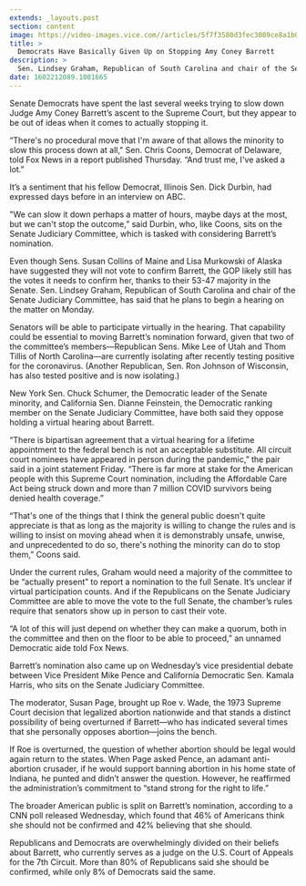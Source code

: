 ```yaml
--- 
extends: _layouts.post 
section: content 
image: https://video-images.vice.com//articles/5f7f3580d3fec3009ce8a1b0/lede/1602172432410-ap20275670455131.jpeg?image-resize-opts=Y3JvcD0xeHc6MC44NDI4eGg7MHh3LDB4aCZyZXNpemU9MTIwMDoqJnJlc2l6ZT0xMjAwOio 
title: > 
  Democrats Have Basically Given Up on Stopping Amy Coney Barrett 
description: > 
  Sen. Lindsey Graham, Republican of South Carolina and chair of the Senate Judiciary Committee, has said that he plans to begin a hearing on the matter on Monday.That capability could be essential to moving Barrett’s nomination forward, given that two of the committee’s members—Republican Sens.“There is bipartisan agreement that a virtual hearing for a lifetime appointment to the federal bench is not an acceptable substitute.And if the Republicans on the Senate Judiciary Committee are able to move the vote to the full Senate, the chamber’s rules require that senators show up in person to cast their vote.Barrett’s nomination also came up on Wednesday’s vice presidential debate between Vice President Mike Pence and California Democratic Sen. Kamala Harris, who sits on the Senate Judiciary Committee. 
date: 1602212089.1081665 
--- 
```

Senate Democrats have spent the last several weeks trying to slow down Judge Amy Coney Barrett’s ascent to the Supreme Court, but they appear to be out of ideas when it comes to actually stopping it.

“There's no procedural move that I'm aware of that allows the minority to slow this process down at all," Sen. Chris Coons, Democrat of Delaware, told Fox News in a report published Thursday. “And trust me, I've asked a lot.”

It’s a sentiment that his fellow Democrat, Illinois Sen. Dick Durbin, had expressed days before in an interview on ABC.

"We can slow it down perhaps a matter of hours, maybe days at the most, but we can't stop the outcome,” said Durbin, who, like Coons, sits on the Senate Judiciary Committee, which is tasked with considering Barrett’s nomination.

Even though Sens. Susan Collins of Maine and Lisa Murkowski of Alaska have suggested they will not vote to confirm Barrett, the GOP likely still has the votes it needs to confirm her, thanks to their 53-47 majority in the Senate. Sen. Lindsey Graham, Republican of South Carolina and chair of the Senate Judiciary Committee, has said that he plans to begin a hearing on the matter on Monday.

Senators will be able to participate virtually in the hearing. That capability could be essential to moving Barrett’s nomination forward, given that two of the committee’s members—Republican Sens. Mike Lee of Utah and Thom Tillis of North Carolina—are currently isolating after recently testing positive for the coronavirus. (Another Republican, Sen. Ron Johnson of Wisconsin, has also tested positive and is now isolating.)

New York Sen. Chuck Schumer, the Democratic leader of the Senate minority, and California Sen. Dianne Feinstein, the Democratic ranking member on the Senate Judiciary Committee, have both said they oppose holding a virtual hearing about Barrett.

“There is bipartisan agreement that a virtual hearing for a lifetime appointment to the federal bench is not an acceptable substitute. All circuit court nominees have appeared in person during the pandemic,” the pair said in a joint statement Friday. “There is far more at stake for the American people with this Supreme Court nomination, including the Affordable Care Act being struck down and more than 7 million COVID survivors being denied health coverage.”

“That's one of the things that I think the general public doesn't quite appreciate is that as long as the majority is willing to change the rules and is willing to insist on moving ahead when it is demonstrably unsafe, unwise, and unprecedented to do so, there's nothing the minority can do to stop them,” Coons said.

Under the current rules, Graham would need a majority of the committee to be “actually present” to report a nomination to the full Senate. It’s unclear if virtual participation counts. And if the Republicans on the Senate Judiciary Committee are able to move the vote to the full Senate, the chamber’s rules require that senators show up in person to cast their vote.

“A lot of this will just depend on whether they can make a quorum, both in the committee and then on the floor to be able to proceed,” an unnamed Democratic aide told Fox News.

Barrett’s nomination also came up on Wednesday’s vice presidential debate between Vice President Mike Pence and California Democratic Sen. Kamala Harris, who sits on the Senate Judiciary Committee.

The moderator, Susan Page, brought up Roe v. Wade, the 1973 Supreme Court decision that legalized abortion nationwide and that stands a distinct possibility of being overturned if Barrett—who has indicated several times that she personally opposes abortion—joins the bench.

If Roe is overturned, the question of whether abortion should be legal would again return to the states. When Page asked Pence, an adamant anti-abortion crusader, if he would support banning abortion in his home state of Indiana, he punted and didn’t answer the question. However, he reaffirmed the administration’s commitment to “stand strong for the right to life.”

The broader American public is split on Barrett’s nomination, according to a CNN poll released Wednesday, which found that 46% of Americans think she should not be confirmed and 42% believing that she should.

Republicans and Democrats are overwhelmingly divided on their beliefs about Barrett, who currently serves as a judge on the U.S. Court of Appeals for the 7th Circuit. More than 80% of Republicans said she should be confirmed, while only 8% of Democrats said the same.